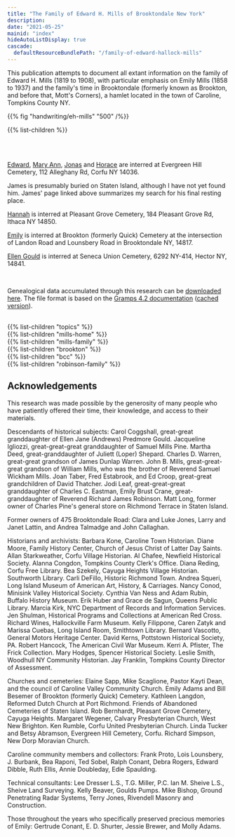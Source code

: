 ```yaml
---
title: "The Family of Edward H. Mills of Brooktondale New York"
description: 
date: "2021-05-25"
mainid: "index" 
hideAutoListDisplay: true
cascade:
  defaultResourceBundlePath: "/family-of-edward-hallock-mills"
---
```


This publication attempts to document all extant information on the family of Edward H. Mills (1819 to 1908), with particular emphasis on Emily Mills (1858 to 1937) and the family's time in Brooktondale (formerly known as Brookton, and before that, Mott's Corners), a hamlet located in the town of Caroline, Tompkins County NY.

<!--more-->

{{% fig "handwriting/eh-mills" "500" /%}}

{{% list-children %}}

<br/>
<br/>

[Edward](https://www.findagrave.com/memorial/75958691/edward-h-mills), [Mary Ann](https://www.findagrave.com/memorial/75958702/mary-ann-mills), [Jonas](https://www.findagrave.com/memorial/75958930/jonas-e-mills ) and [Horace](https://www.findagrave.com/memorial/75958913/horace-f-mills) are interred at Evergreen Hill Cemetery, 112 Alleghany Rd, Corfu NY 14036.

James is presumably buried on Staten Island, although I have not yet found him. James' page linked above summarizes my search for his final resting place.

[Hannah](https://www.findagrave.com/memorial/168944385/hannah-mills) is interred at Pleasant Grove Cemetery, 184 Pleasant Grove Rd, Ithaca NY 14850.

[Emily](https://www.findagrave.com/memorial/160363879/mary-emily-mills) is interred at Brookton (formerly Quick) Cemetery at the intersection of Landon Road and Lounsbery Road in Brooktondale NY, 14817.

[Ellen Gould](https://www.findagrave.com/memorial/35944445/ellen-jane-predmore) is interred at Seneca Union Cemetery, 6292 NY-414, Hector NY, 14841.

<br/>

Genealogical data accumulated through this research can be <a href="data/genealogy-data.csv">downloaded here</a>. The file format is based on the [Gramps 4.2 documentation](https://gramps-project.org/wiki/index.php/Gramps_4.2_Wiki_Manual_-_Manage_Family_Trees:_CSV_Import_and_Export) ([cached version](/data/gramps-project.org-CSV-Import.pdf)).

<br/>
{{% list-children "topics" %}}
<br/>
{{% list-children "mills-home" %}}
<br/>
{{% list-children "mills-family" %}}
<br/>
{{% list-children "brookton" %}}
<br/>
{{% list-children "bcc" %}}
<br/>
{{% list-children "robinson-family" %}}

## Acknowledgements

This research was made possible by the generosity of many people who have patiently offered their time, their knowledge, and access to their materials.

Descendants of historical subjects: Carol Coggshall, great-great granddaughter of Ellen Jane (Andrews) Predmore Gould. Jacqueline Igliozzi, great-great-great granddaughter of Samuel Mills Pine. Martha Deed, great-granddaughter of Juliett (Loper) Shepard. Charles D. Warren, great-great grandson of James Dunlap Warren. John B. Mills, great-great-great grandson of William Mills, who was the brother of Reverend Samuel Wickham Mills. Joan Taber, Fred Estabrook, and Ed Croop, great-great grandchildren of David Thatcher. Jodi Leaf, great-great-great granddaughter of Charles C. Eastman, Emily Brust Crane, great-granddaughter of Reverend Richard James Robinson. Matt Long, former owner of Charles Pine's general store on Richmond Terrace in Staten Island. 


Former owners of 475 Brooktondale Road: Clara and Luke Jones, Larry and Janet Lattin, and Andrea Talmadge and John Callaghan.

Historians and archivists: Barbara Kone, Caroline Town Historian. Diane Moore, Family History Center, Church of Jesus Christ of Latter Day Saints.  Allan Starkweather, Corfu Village Historian. Al Chafee, Newfield Historical Society. Alanna Congdon, Tompkins County Clerk's Office. Diana Reding, Corfu Free Library. Bea Szekely, Cayuga Heights Village Historian. Southworth Library. Carli DeFillo, Historic Richmond Town. Andrea Squeri, Long Island Museum of American Art, History, & Carriages. Nancy Conod, Minisink Valley Historical Society. Cynthia Van Ness and Adam Rubin, Buffalo History Museum. Erik Huber and Grace de Sagun, Queens Public Library. Marcia Kirk, NYC Department of Records and Information Services. Jen Shulman, Historical Programs and Collections at American Red Cross. Richard Wines, Hallockville Farm Museum. Kelly Filippone, Caren Zatyk and Marissa Cuebas, Long Island Room, Smithtown Library. Bernard Vascotto, General Motors Heritage Center. David Kerns, Pottstown Historical Society, PA. Robert Hancock, The American Civil War Museum. Kerri A. Pfister, The Frick Collection. Mary Hodges, Spencer Historical Society. Leslie Smith, Woodhull NY Community Historian. Jay Franklin, Tompkins County Director of Assessment.

Churches and cemeteries: Elaine Sapp, Mike Scaglione, Pastor Kayti Dean, and the council of Caroline Valley Community Church. Emily Adams and Bill Besemer of Brookton (formerly Quick) Cemetery. Kathleen Langdon, Reformed Dutch Church at Port Richmond. Friends of Abandoned Cemeteries of Staten Island. Rob Bernhardt, Pleasant Grove Cemetery, Cayuga Heights. Margaret Wegener, Calvary Presbyterian Church, West New Brighton. Ken Rumble, Corfu United Presbyterian Church. Linda Tucker and Betsy Abramson, Evergreen Hill Cemetery, Corfu. Richard Simpson, New Dorp Moravian Church. 

Caroline community members and collectors: Frank Proto, Lois Lounsbery, J. Burbank, Bea Raponi, Ted Sobel, Ralph Conant, Debra Rogers, Edward Dibble, Ruth Ellis, Annie Doubleday, Edie Spaulding.

Technical consultants: Lee Dresser L.S., T.G. Miller, P.C. Ian M. Sheive L.S., Sheive Land Surveying. Kelly Beaver, Goulds Pumps. Mike Bishop, Ground Penetrating Radar Systems, Terry Jones, Rivendell Masonry and Construction. 

Those throughout the years who specifically preserved precious memories of Emily: Gertrude Conant, E. D. Shurter, Jessie Brewer, and Molly Adams.



